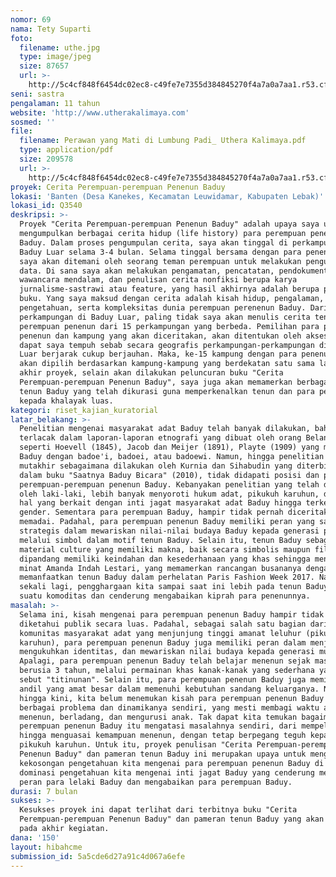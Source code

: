 ```yaml
---
nomor: 69
nama: Tety Suparti
foto:
  filename: uthe.jpg
  type: image/jpeg
  size: 87657
  url: >-
    http://5c4cf848f6454dc02ec8-c49fe7e7355d384845270f4a7a0a7aa1.r53.cf2.rackcdn.com/48d071f4-8b26-4a77-9dd0-26656eba3430/uthe.jpg
seni: sastra
pengalaman: 11 tahun
website: 'http://www.utherakalimaya.com'
sosmed: ''
file:
  filename: Perawan yang Mati di Lumbung Padi_ Uthera Kalimaya.pdf
  type: application/pdf
  size: 209578
  url: >-
    http://5c4cf848f6454dc02ec8-c49fe7e7355d384845270f4a7a0a7aa1.r53.cf2.rackcdn.com/3c44e36b-f793-4233-87ea-e3b0846a6f01/Perawan%20yang%20Mati%20di%20Lumbung%20Padi_%20Uthera%20Kalimaya.pdf
proyek: Cerita Perempuan-perempuan Penenun Baduy
lokasi: 'Banten (Desa Kanekes, Kecamatan Leuwidamar, Kabupaten Lebak)'
lokasi_id: Q3540
deskripsi: >-
  Proyek "Cerita Perempuan-perempuan Penenun Baduy" adalah upaya saya untuk
  mengumpulkan berbagai cerita hidup (life history) para perempuan penenun
  Baduy. Dalam proses pengumpulan cerita, saya akan tinggal di perkampungan adat
  Baduy Luar selama 3-4 bulan. Selama tinggal bersama dengan para penenun itu,
  saya akan ditemani oleh seorang teman perempuan untuk melakukan pengumpulan
  data. Di sana saya akan melakukan pengamatan, pencatatan, pendokumentasian,
  wawancara mendalam, dan penulisan cerita nonfiksi berupa karya
  jurnalisme-sastrawi atau feature, yang hasil akhirnya adalah berupa penerbitan
  buku. Yang saya maksud dengan cerita adalah kisah hidup, pengalaman, dan
  pengetahuan, serta kompleksitas dunia perempuan perenenun Baduy. Dari 62
  perkampungan di Baduy Luar, paling tidak saya akan menulis cerita tentang 15
  perempuan penenun dari 15 perkampungan yang berbeda. Pemilihan para perempuan
  penenun dan kampung yang akan diceritakan, akan ditentukan oleh akses yang
  dapat saya tempuh sebab secara geografis perkampungan-perkampungan di Baduy
  Luar berjarak cukup berjauhan. Maka, ke-15 kampung dengan para penenunnya itu
  akan dipilih berdasarkan kampung-kampung yang berdekatan satu sama lain. Di
  akhir proyek, selain akan dilakukan peluncuran buku "Cerita
  Perempuan-perempuan Penenun Baduy", saya juga akan memamerkan berbagai motif
  tenun Baduy yang telah dikurasi guna memperkenalkan tenun dan para penenunnya
  kepada khalayak luas.
kategori: riset_kajian_kuratorial
latar_belakang: >-
  Penelitian mengenai masyarakat adat Baduy telah banyak dilakukan, bahkan
  terlacak dalam laporan-laporan etnografi yang dibuat oleh orang Belanda
  seperti Hoevell (1845), Jacob dan Meijer (1891), Playte (1909) yang menyebut
  Baduy dengan badoe'i, badoei, atau badoewi. Namun, hingga penelitian paling
  mutakhir sebagaimana dilakukan oleh Kurnia dan Sihabudin yang diterbitkan
  dalam buku "Saatnya Baduy Bicara" (2010), tidak didapati posisi dan peran
  perempuan-perempuan penenun Baduy. Kebanyakan penelitian yang telah dilakukan
  oleh laki-laki, lebih banyak menyoroti hukum adat, pikukuh karuhun, dan segala
  hal yang berkait dengan inti jagat masyarakat adat Baduy hingga terkesan bias
  gender. Sementara para perempuan Baduy, hampir tidak pernah diceritakan secara
  memadai. Padahal, para perempuan penenun Baduy memiliki peran yang sangat
  strategis dalam mewariskan nilai-nilai budaya Baduy kepada generasi penerus
  melalui simbol dalam motif tenun Baduy. Selain itu, tenun Baduy sebagai
  material culture yang memiliki makna, baik secara simbolis maupun filosofis,
  dipandang memiliki keindahan dan kesederhanaan yang khas sehingga menarik
  minat Amanda Indah Lestari, yang memamerkan rancangan busananya dengan
  memanfaatkan tenun Baduy dalam perhelatan Paris Fashion Week 2017. Namun,
  sekali lagi, pengghargaan kita sampai saat ini lebih pada tenun Baduy sebagai
  suatu komoditas dan cenderung mengabaikan kiprah para penenunnya.
masalah: >-
  Selama ini, kisah mengenai para perempuan penenun Baduy hampir tidak pernah
  diketahui publik secara luas. Padahal, sebagai salah satu bagian dari
  komunitas masyarakat adat yang menjunjung tinggi amanat leluhur (pikukuh
  karuhun), para perempuan penenun Baduy juga memiliki peran dalam menjaga adat,
  mengukuhkan identitas, dan mewariskan nilai budaya kepada generasi muda Baduy.
  Apalagi, para perempuan penenun Baduy telah belajar menenun sejak masih
  berusia 3 tahun, melalui permainan khas kanak-kanak yang sederhana yang mereka
  sebut "titinunan". Selain itu, para perempuan penenun Baduy juga memiliki
  andil yang amat besar dalam memenuhi kebutuhan sandang keluarganya. Namun,
  hingga kini, kita belum menemukan kisah para perempuan penenun Baduy dengan
  berbagai problema dan dinamikanya sendiri, yang mesti membagi waktu antara
  menenun, berladang, dan mengurusi anak. Tak dapat kita temukan bagaimana para
  perempuan penenun Baduy itu mengatasi masalahnya sendiri, dari mempelajari
  hingga menguasai kemampuan menenun, dengan tetap berpegang teguh kepada
  pikukuh karuhun. Untuk itu, proyek penulisan "Cerita Perempuan-perempuan
  Penenun Baduy" dan pameran tenun Baduy ini merupakan upaya untuk mengisi
  kekosongan pengetahuan kita mengenai para perempuan penenun Baduy di tengah
  dominasi pengetahuan kita mengenai inti jagat Baduy yang cenderung menonjolkan
  peran para lelaki Baduy dan mengabaikan para perempuan Baduy.
durasi: 7 bulan
sukses: >-
  Kesukses proyek ini dapat terlihat dari terbitnya buku "Cerita
  Perempuan-perempuan Penenun Baduy" dan pameran tenun Baduy yang akan dilakukan
  pada akhir kegiatan.
dana: '150'
layout: hibahcme
submission_id: 5a5cde6d27a91c4d067a6efe
---
```

